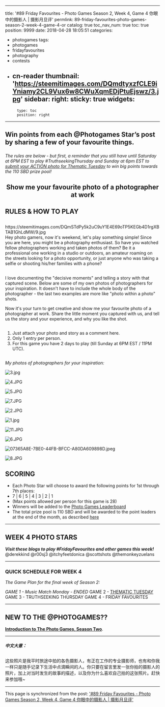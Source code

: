 
---
title: '#89 Friday Favourites - Photo Games Season 2, Week 4, Game 4  你眼中的摄影人 | 摄影月旦评'
permlink: 89-friday-favourites-photo-games-season-2-week-4-game-4-or
catalog: true
toc_nav_num: true
toc: true
position: 9999
date: 2018-04-28 18:05:51
categories:
- photogames
tags:
- photogames
- fridayfavourites
- photography
- contests
- cn-reader
thumbnail: 'https://steemitimages.com/DQmdtyxzfCLE9iYniamy2CL9Vux6w8CWuXqmEDjPtuEjswz/3.jpg'
sidebar:
    right:
        sticky: true
widgets:
    -
        type: toc
        position: right
---


## Win points from each @Photogames Star’s post by sharing a few of your favourite things.
### 
_The rules are below - but first, a reminder that you still have until Saturday at 6PM EST to play #TruthseekingThursday and Sunday at 6pm EST to [submit your ACTION photo for Thematic Tuesday](https://steemit.com/photogames/@photogames/photo-challenge-action-photography-season-2-week-4-game-2) to win big points towards the 110 SBD prize pool!_

<center><h2>Show me your favourite photo of a photographer at work</h2> </center>

## RULES & HOW TO PLAY

 
##

<div class="pull-left">https://steemitimages.com/DQmSTdPy5k2uC9uY1E4E69oTP5KEGb4D1rgXBTAB1GhLdMW/9.jpg</div> Hey photo gamers, now it's weekend, let's play something simple! Since you are here, you might be a photography enthusiast. So have you watched fellow photographers working and taken photos of them? Be it a professional one working in a studio or outdoors, an amateur roaming on the streets looking for a photo opportunity, or just anyone who was taking a selfie or shooting his/her families with a phone? 

## 
I love documenting the "decisive moments" and telling a story with that captured scene. Below are some of my own photos of photographers for your inspiration. It doesn't have to include the whole body of the photographer - the last two examples are more like "photo within a photo" shots.  

Now it's your turn to get creative and show me your favourite photo of a photographer at work. Share the little moment you captured with us, and tell us the story and your experience, and why you like the shot.

## 
1. Just attach your photo and story as a comment here.
2. Only 1 entry per person.
3. For this game you have 2 days to play (till Sunday at 6PM EST / 11PM UTC).

## 
*My photos of photographers for your inspiration:*

![3.jpg](https://steemitimages.com/DQmdtyxzfCLE9iYniamy2CL9Vux6w8CWuXqmEDjPtuEjswz/3.jpg)

![4.JPG](https://steemitimages.com/DQmawFHV4jBd2aWFV6g6YMLvTV7Xw1ebUueLERXq4LmFR1F/4.JPG)

![5.JPG](https://steemitimages.com/DQmcmu6K8AsjUNMbxbak5FzsJPKCFSCriKegPSVXwELM6L4/5.JPG)

![7.JPG](https://steemitimages.com/DQmSDDm95FhjJMH232Ssvj9Ydfx82D76vYwJH7k8RtQg4JR/7.JPG)

![2.JPG](https://steemitimages.com/DQmeP2vGt8te6yx3RZQ1Yu4byQPBH2R3iR9UZvg5rqsLivb/2.JPG)

![1.jpg](https://steemitimages.com/DQmRHc3oo2BKH1rAJAjwV4uchDueAYE7Shvqaggq66XBVMS/1.jpg)

![11.JPG](https://steemitimages.com/DQmVANMo2cuZq8TotMjgVDGP16FKukcCu5gjY8NFfXweY3a/11.JPG)

![6.JPG](https://steemitimages.com/DQmU5VvKjThFFXWKyNQwpde3euUgFhap8KkxujDJCx4EwZU/6.JPG)

![07365A8E-7BE0-44FB-BFCC-A80DA609898D.jpeg](https://steemitimages.com/DQmP5HbigKZGyAsehSiBmRjKfZWad1c3bWeiFz4X8G9oLvF/07365A8E-7BE0-44FB-BFCC-A80DA609898D.jpeg)

![8.JPG](https://steemitimages.com/DQmQFq8cuAAesZF3jDehJNw6MvmdFaeatpiegTfR63HLHdx/8.JPG)


## SCORING

- Each Photo Star will choose to award the following points for 1st through 7th places:
- 7 | 6 | 5 | 4 | 3 | 2 | 1
- (Max points allowed per person for this game is 28)
- Winners will be added to the [Photo Games Leaderboard](https://docs.google.com/spreadsheets/d/1VnKMwb1yhWkVplZ3cmBEOz42lP_X5nJOWyQ1Y8W5K9o/edit#gid=853598128)
- The total prize pool is 110 SBD and will be awarded to the point leaders at the end of the month, as described [here](https://steemit.com/photogames/@photogames/photogames-season-2-big-money-leaderboards-one-month-of-cool-games)

---

## WEEK 4 PHOTO STARS
**_Visit these blogs to play #FridayFavourites and other games this week!_**
@derekkind
@r00sj3
@itchyfeetdonica
@scottshots
@themonkeyzuelans

---

### QUICK SCHEDULE FOR WEEK 4
_The Game Plan for the final week of Season 2:_

_GAME 1 - Music Match Monday - ENDED_
GAME 2 - [THEMATIC TUESDAY](https://steemit.com/photogames/@photogames/photo-challenge-action-photography-season-2-week-4-game-2)
GAME 3 - TRUTHSEEKING THURSDAY
GAME 4 - FRIDAY FAVOURITES

-----------------

## NEW TO THE @PHOTOGAMES??

[**Introduction to The Photo Games, Season Two**](https://steemit.com/photogames/@photogames/photogames-season-2-big-money-leaderboards-one-month-of-cool-games).

***
##### 中文大意：

##
这些照片是我平时旅途中拍的各色摄影人，有正在工作的专业摄影师，也有和你我一样只是随手记录下生活中点滴瞬间的人。你只要在留言里发一张你拍的摄影人的照片，加上对当时发生的故事的描述，以及你为什么喜欢自己拍的这张照片。赶快来参加哦~

- - -

This page is synchronized from the post: ['#89 Friday Favourites - Photo Games Season 2, Week 4, Game 4  你眼中的摄影人 | 摄影月旦评'](https://steemit.com/@itchyfeetdonica/89-friday-favourites-photo-games-season-2-week-4-game-4-or)
